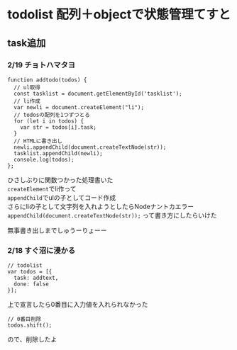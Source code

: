 # todolist 配列＋objectで状態管理てすと

## task追加  

### 2/19 チョトハマタヨ

```
function addtodo(todos) {
  // ul取得
  const tasklist = document.getElementById('tasklist');
  // li作成
  var newli = document.createElement("li");
  // todosの配列を1つずつとる
  for (let i in todos) {
    var str = todos[i].task;
  }
  // HTMLに書き出し
  newli.appendChild(document.createTextNode(str));
  tasklist.appendChild(newli);
  console.log(todos);
};
````

ひさしぶりに関数つかった処理書いた  
`createElement`でli作って  
`appendChild`でulの子としてコード作成  
さらにliの子として文字列を入れようとしたらNodeナントカエラー  
`appendChild(document.createTextNode(str));` って書き方にしたらいけた  

無事書き出しまでしゅうーりょーー

### 2/18 すぐ沼に浸かる

```
// todolist
var todos = [{
  task: addtext,
  done: false
}];
```

上で宣言したら0番目に入力値を入れられなかった  

```
// 0番目削除
todos.shift();
```

ので、削除したよ
